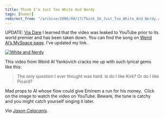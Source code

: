 ```yaml
---
title: Think I'm Just Too White And Nerdy
tags: [humor]
redirect_from: "/archive/2006/09/17/Think_Im_Just_Too_White_And_Nerdy.aspx/"
---
```


UPDATE: [Via
Dare](http://www.25hoursaday.com/weblog/PermaLink.aspx?guid=6d0d7279-44c6-4231-abad-240b34d6f8f0)
I learned that the video was leaked to YouTube prior to its world
premier and has been taken down. You can find the song on [Weird Al’s
MySpace page](http://www.myspace.com/weirdal). I’ve updated my link.

[![White and
Nerdy](https://haacked.com/assets/images/haacked_com/WindowsLiveWriter/ThinkImJustTooWhiteAndNerdy_BC52/TooWhiteAndNerdy4.png)](http://www.myspace.com/weirdal)

This video from Weird Al Yankovich cracks me up with such lyrical gems
like this:

> The only question
> I ever thought was hard.
> Is do I like Kirk?
> Or do I like Picard?

Mad props to Al whose flow could give Eminem a run for his money.  Click
on the image to watch the video on YouTube. Beware, the tune is catchy
and you might catch yourself singing it later.

*Via [Jason Calacanis](http://www.calacanis.com/2006/09/18/wow/).*

